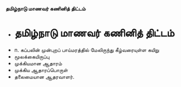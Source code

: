 **தமிழ்நாடு மாணவர் கணினித் திட்டம்**
- # தமிழ்நாடு மாணவர் கணினித் திட்டம்
- n. கப்பலின் முன்புறப் பாய்மரத்தில் மேலிருந்து கீழ்வரையுள்ள கயிறு
- மூலக்கையிருப்பு
- முக்கியமான ஆதாரம்
- முக்கிய ஆதாரப்பொருள்
- தலைமையான ஆதரவாளர்.

